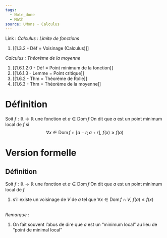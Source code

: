 ```yaml
---
tags:
  - Note_done
  - Math
source: UMons - Calculus
---
```


Link :
_Calculus : Limite de fonctions_
1. [[1.3.2 - Déf = Voisinage (Calculus)]]

_Calculus : Théorème de la moyenne_
1. [[1.6.1.2.0 - Déf = Point minimum de la fonction]]
1. [[1.6.1.3 - Lemme = Point critique]]
2. [[1.6.2 - Thm = Théorème de Rolle]]
3. [[1.6.3 - Thm = Théorème de la moyenne]]

# Définition
Soit $f : \mathbb{R} \to \mathbb{R}$ une fonction et $a \in \operatorname{Dom}f$ 
On dit que $a$ est un point minimum local de $f$ si $$\forall x \in \operatorname{Dom} f \cap [a-r;a+r],\ f(x) \ge f(a)$$

# Version formelle 
## Définition 
Soit $f : \mathbb{R} \to \mathbb{R}$ une fonction et $a \in \operatorname{Dom}f$ 
On dit que $a$ est un point minimum local de $f$ 
1. s’il existe un voisinage de $V$ de $a$ tel que $\forall x \in \operatorname{Dom} f\cap V,\ f(a) \le f(x)$ 

\
_Remarque_ :
1. On fait souvent l’abus de dire que $a$ est un “minimum local” au lieu de “point de minimal local” 